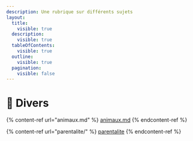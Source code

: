 ```yaml
---
description: Une rubrique sur différents sujets
layout:
  title:
    visible: true
  description:
    visible: true
  tableOfContents:
    visible: true
  outline:
    visible: true
  pagination:
    visible: false
---
```


# 🤠 Divers

{% content-ref url="animaux.md" %}
[animaux.md](animaux.md)
{% endcontent-ref %}

{% content-ref url="parentalite/" %}
[parentalite](parentalite/)
{% endcontent-ref %}
